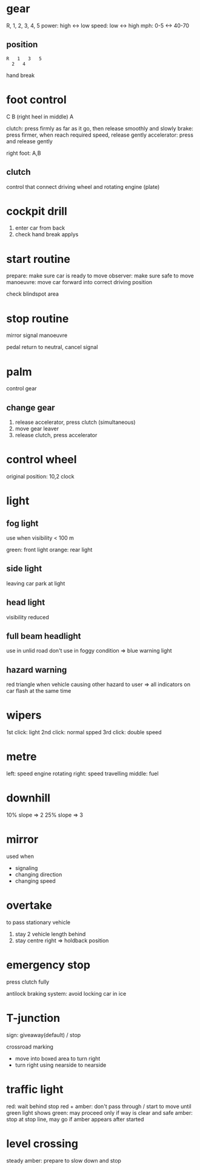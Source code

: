 # gear
R, 1, 2, 3, 4, 5
power: high <-> low
speed: low <-> high
mph:  0-5 <-> 40-70

## position
```
R   1   3   5
  2   4
```

hand break

# foot control
C   B (right heel in middle)  A

clutch: press firmly as far as it go, then release smoothly and slowly
brake: press firmer, when reach required speed, release gently
accelerator: press and release gently 

right foot: A,B

## clutch
control that connect driving wheel and rotating engine (plate)

# cockpit drill
1. enter car from back
2. check hand break applys


# start routine
prepare: make sure car is ready to move
observer: make sure safe to move
manoeuvre: move car forward into correct driving position

check blindspot area


# stop routine
mirror
signal
manoeuvre

pedal return to neutral, cancel signal

# palm
control gear

## change gear
1. release accelerator, press clutch (simultaneous)
2. move gear leaver
3. release clutch, press accelerator


# control wheel
original position: 10,2 clock 

# light
## fog light
use when visibility < 100 m

green: front light
orange: rear light

## side light
leaving car park at light

## head light
visibility reduced

## full beam headlight
use in unlid road
don't use in foggy condition
=> blue warning light

## hazard warning
red triangle
when vehicle causing other hazard to user
=> all indicators on car flash at the same time

# wipers
1st click: light
2nd click: normal spped
3rd click: double speed

# metre
left: speed engine rotating
right: speed travelling
middle: fuel


# downhill
10% slope => 2
25% slope => 3


# mirror
used when 
- signaling 
- changing direction
- changing speed

# overtake
to pass stationary vehicle
1. stay 2 vehicle length behind
2. stay centre right => holdback position


# emergency stop
press clutch fully

antilock braking system: avoid locking car in ice


# T-junction
sign: giveaway(default) / stop


crossroad marking
- move into boxed area to turn right
- turn right using nearside to nearside


# traffic light
red: wait behind stop
red + amber: don't pass through / start to move until green light shows
green: may proceed only if way is clear and safe
amber: stop at stop line, may go if amber appears after started

# level crossing
steady amber: prepare to slow down and stop














